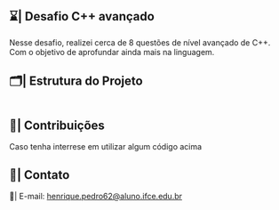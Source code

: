 ## ⌛| Desafio C++ avançado

  Nesse desafio, realizei cerca de 8 questões de nível avançado de C++. Com o objetivo de aprofundar ainda mais na linguagem.

## 🗂️| Estrutura do Projeto 

```

```

## 👥| Contribuições

Caso tenha interrese em utilizar algum código acima 

## 📧| Contato

   📩| E-mail: henrique.pedro62@aluno.ifce.edu.br
